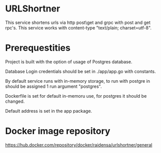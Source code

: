 # URLShortner
This service shortens urls via http post\get and grpc with post and get rpc's.
This service works with content-type "text/plain; charset=utf-8".

# Prerequestities
Project is built with the option of usage of Postgres database.

Database Login credentials should be set in ./app/app.go with constants. 

By default service runs with in-memory storage, to run with postgre in should be assigned 1 run argument "postgres".

Dockerfile is set for default in-memoru use, for postgres it should be changed.

Default address is set in the app package.

# Docker image repository

https://hub.docker.com/repository/docker/raidensa/urlshortner/general

